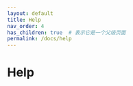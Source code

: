 ```yaml
---  
layout: default  
title: Help  
nav_order: 4  
has_children: true  # 表示它是一个父级页面  
permalink: /docs/help  
---  
```


# Help  


